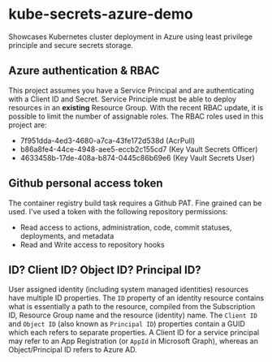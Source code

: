 # kube-secrets-azure-demo
Showcases Kubernetes cluster deployment in Azure using least privilege principle and secure secrets storage.

## Azure authentication & RBAC
This project assumes you have a Service Principal and are authenticating with a Client ID and Secret. Service Principle must be able to deploy resources in an **existing** Resource Group. With the recent RBAC update, it is possible to limit the number of assignable roles. The RBAC roles used in this project are:

- 7f951dda-4ed3-4680-a7ca-43fe172d538d (AcrPull)
- b86a8fe4-44ce-4948-aee5-eccb2c155cd7 (Key Vault Secrets Officer)
- 4633458b-17de-408a-b874-0445c86b69e6 (Key Vault Secrets User)

## Github personal access token
The container registry build task requires a Github PAT. Fine grained can be used. I've used a token with the following repository permissions:

- Read access to actions, administration, code, commit statuses, deployments, and metadata 
- Read and Write access to repository hooks

## ID? Client ID? Object ID? Principal ID?
User assigned identity (including system managed identities) resources have multiple ID properties. The `ID` property of an identity resource contains what is essentially a path to the resource, compiled from the Subscription ID, Resource Group name and the resource (identity) name. The `Client ID` and `Object ID` (also known as `Principal ID`) properties contain a GUID which each refers to separate properties. A Client ID for a service principal may refer to an App Registration (or `AppId` in Microsoft Graph), whereas an Object/Principal ID refers to Azure AD.